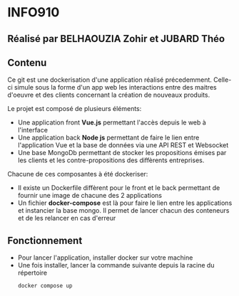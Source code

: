 # INFO910
## Réalisé par **BELHAOUZIA Zohir** et **JUBARD Théo**

## Contenu

Ce git est une dockerisation d'une application réalisé précedemment. Celle-ci simule sous la forme d'un app web les interactions entre des maitres d'oeuvre et des clients 
concernant la création de nouveaux produits.

Le projet est composé de plusieurs éléments:
- Une application front **Vue.js** permettant l'accès depuis le web à l'interface
- Une application back **Node js** permettant de faire le lien entre l'application Vue et la base de données via une API REST et Websocket
- Une base MongoDb permettant de stocker les propositions émises par les clients et les contre-propositions des diffèrents entreprises.

Chacune de ces composantes à été dockeriser:
- Il existe un Dockerfile diffèrent pour le front et le back permettant de fournir une image de chacune des 2 applications
- Un fichier **docker-compose** est là pour faire le lien entre les applications et instancier la base mongo. Il permet de lancer chacun des conteneurs et de les relancer en cas d'erreur

## Fonctionnement

- Pour lancer l'application, installer docker sur votre machine
- Une fois installer, lancer la commande suivante depuis la racine du répertoire
  ```
  docker compose up
  ```

